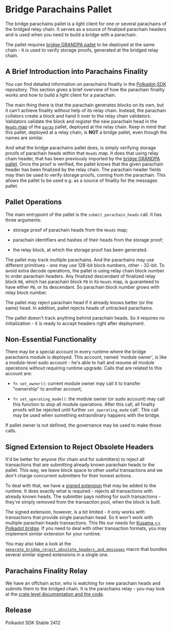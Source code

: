 # Bridge Parachains Pallet

The bridge parachains pallet is a light client for one or several parachains of the bridged relay chain.
It serves as a source of finalized parachain headers and is used when you need to build a bridge with
a parachain.

The pallet requires [bridge GRANDPA pallet](../grandpa/) to be deployed at the same chain - it is used
to verify storage proofs, generated at the bridged relay chain.

## A Brief Introduction into Parachains Finality

You can find detailed information on parachains finality in the
[Polkadot-SDK](https://github.com/paritytech/polkadot-sdk) repository. This section gives a brief overview of how the
parachain finality works and how to build a light client for a parachain.

The main thing there is that the parachain generates blocks on its own, but it can't achieve finality without
help of its relay chain. Instead, the parachain collators create a block and hand it over to the relay chain
validators. Validators validate the block and register the new parachain head in the
[`Heads` map](https://github.com/paritytech/polkadot-sdk/blob/bc5005217a8c2e7c95b9011c96d7e619879b1200/polkadot/runtime/parachains/src/paras/mod.rs#L683-L686)
of the [`paras`](https://github.com/paritytech/polkadot-sdk/tree/master/polkadot/runtime/parachains/src/paras) pallet,
deployed at the relay chain. Keep in mind that this pallet, deployed at a relay chain, is **NOT** a bridge pallet,
even though the names are similar.

And what the bridge parachains pallet does, is simply verifying storage proofs of parachain heads within that
`Heads` map. It does that using relay chain header, that has been previously imported by the
[bridge GRANDPA pallet](../grandpa/). Once the proof is verified, the pallet knows that the given parachain
header has been finalized by the relay chain. The parachain header fields may then be used to verify storage
proofs, coming from the parachain. This allows the pallet to be used e.g. as a source of finality for the messages
pallet.

## Pallet Operations

The main entrypoint of the pallet is the `submit_parachain_heads` call. It has three arguments:

- storage proof of parachain heads from the `Heads` map;

- parachain identifiers and hashes of their heads from the storage proof;

- the relay block, at which the storage proof has been generated.

The pallet may track multiple parachains. And the parachains may use different primitives - one may use 128-bit block
numbers, other - 32-bit. To avoid extra decode operations, the pallet is using relay chain block number to order
parachain headers. Any finalized descendant of finalized relay block `RB`, which has parachain block `PB` in
its `Heads` map, is guaranteed to have either `PB`, or its descendant. So parachain block number grows with relay
block number.

The pallet may reject parachain head if it already knows better (or the same) head. In addition, pallet rejects
heads of untracked parachains.

The pallet doesn't track anything behind parachain heads. So it requires no initialization - it is ready to accept
headers right after deployment.

## Non-Essential Functionality

There may be a special account in every runtime where the bridge parachains module is deployed. This
account, named 'module owner', is like a module-level sudo account - he's able to halt and
resume all module operations without requiring runtime upgrade. Calls that are related to this
account are:

- `fn set_owner()`: current module owner may call it to transfer "ownership" to another account;

- `fn set_operating_mode()`: the module owner (or sudo account) may call this function to stop all
  module operations. After this call, all finality proofs will be rejected until further `set_operating_mode` call'.
  This call may be used when something extraordinary happens with the bridge.

If pallet owner is not defined, the governance may be used to make those calls.

## Signed Extension to Reject Obsolete Headers

It'd be better for anyone (for chain and for submitters) to reject all transactions that are submitting
already known parachain heads to the pallet. This way, we leave block space to other useful transactions and
we don't charge concurrent submitters for their honest actions.

To deal with that, we have a [signed extension](./src/call_ext) that may be added to the runtime.
It does exactly what is required - rejects all transactions with already known heads. The submitter
pays nothing for such transactions - they're simply removed from the transaction pool, when the block
is built.

The signed extension, however, is a bit limited - it only works with transactions that provide single
parachain head. So it won't work with multiple parachain heads transactions. This fits our needs
for [Kusama <> Polkadot bridge](../../docs/polkadot-kusama-bridge-overview.md). If you need to deal
with other transaction formats, you may implement similar extension for your runtime.

You may also take a look at the [`generate_bridge_reject_obsolete_headers_and_messages`](../../bin/runtime-common/src/lib.rs)
macro that bundles several similar signed extensions in a single one.

## Parachains Finality Relay

We have an offchain actor, who is watching for new parachain heads and submits them to the bridged chain.
It is the parachains relay - you may look at the [crate level documentation and the code](../../relays/parachains/).


## Release

Polkadot SDK Stable 2412
